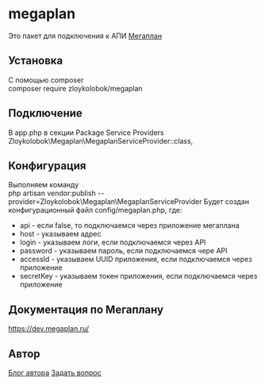 # megaplan
Это пакет для подключения к АПИ [Мегаплан](https://megaplan.ru/)

## Установка
С помощью composer <br />
composer require zloykolobok/megaplan

## Подключение
В app.php в секции Package Service Providers <br />
Zloykolobok\Megaplan\MegaplanServiceProvider::class,

## Конфигурация
Выполняем команду <br />
 php artisan vendor:publish --provider=Zloykolobok\Megaplan\MegaplanServiceProvider
Будет создан конфигурационный файл config/megaplan.php, где:
* api - если false, то подключаемся через приложение мегаплана
* host - указываем адрес
* login - указываем логи, если подключаемся через API
* password - указываем пароль, если подключаемся чере API
* accessId - указываем UUID приложения, если подключаемся через приложение
* secretKey - указываем токен приложения, если подключаемся через приложение

## Документация по Мегаплану
<https://dev.megaplan.ru/>

## Автор
[Блог автора](https://web-programming.com.ua)
[Задать вопрос](https://web-programming.com.ua/obratnaya-svyaz/)



